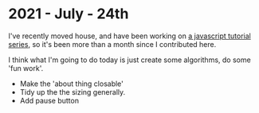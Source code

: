 # 2021 - July - 24th 

I've recently moved house, and have been working on [a javascript tutorial series](https://github.com/dwjohnston/javascript-101), so it's been more than a month since I contributed here. 


I think what I'm going to do today is just create some algorithms, do some 'fun work'. 


- Make the 'about thing closable' 
- Tidy up the the sizing generally. 
- Add pause button 

